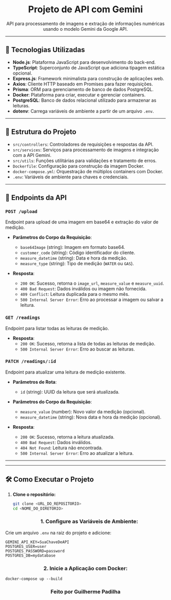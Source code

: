 <h1 align="center">Projeto de API com Gemini</h1>

<p align="center">API para processamento de imagens e extração de informações numéricas usando o modelo Gemini da Google API.</p>

---

## 🚀 Tecnologias Utilizadas

- **Node.js**: Plataforma JavaScript para desenvolvimento do back-end.
- **TypeScript**: Superconjunto de JavaScript que adiciona tipagem estática opcional.
- **Express.js**: Framework minimalista para construção de aplicações web.
- **Axios**: Cliente HTTP baseado em Promises para fazer requisições.
- **Prisma**: ORM para gerenciamento de banco de dados PostgreSQL.
- **Docker**: Plataforma para criar, executar e gerenciar containers.
- **PostgreSQL**: Banco de dados relacional utilizado para armazenar as leituras.
- **dotenv**: Carrega variáveis de ambiente a partir de um arquivo `.env`.

---

## 📁 Estrutura do Projeto

- `src/controllers`: Controladores de requisições e respostas da API.
- `src/services`: Serviços para processamento de imagens e integração com a API Gemini.
- `src/utils`: Funções utilitárias para validações e tratamento de erros.
- `Dockerfile`: Configuração para construção da imagem Docker.
- `docker-compose.yml`: Orquestração de múltiplos containers com Docker.
- `.env`: Variáveis de ambiente para chaves e credenciais.

---

## 📡 Endpoints da API

### `POST /upload`

Endpoint para upload de uma imagem em base64 e extração do valor de medição.

- **Parâmetros do Corpo da Requisição**:
  - `base64Image` (string): Imagem em formato base64.
  - `customer_code` (string): Código identificador do cliente.
  - `measure_datetime` (string): Data e hora da medição.
  - `measure_type` (string): Tipo de medição (`WATER` ou `GAS`).

- **Resposta**:
  - `200 OK`: Sucesso, retorna o `image_url`, `measure_value` e `measure_uuid`.
  - `400 Bad Request`: Dados inválidos ou imagem não fornecida.
  - `409 Conflict`: Leitura duplicada para o mesmo mês.
  - `500 Internal Server Error`: Erro ao processar a imagem ou salvar a leitura.

### `GET /readings`

Endpoint para listar todas as leituras de medição.

- **Resposta**:
  - `200 OK`: Sucesso, retorna a lista de todas as leituras de medição.
  - `500 Internal Server Error`: Erro ao buscar as leituras.

### `PATCH /readings/:id`

Endpoint para atualizar uma leitura de medição existente.

- **Parâmetros de Rota**:
  - `id` (string): UUID da leitura que será atualizada.

- **Parâmetros do Corpo da Requisição**:
  - `measure_value` (number): Novo valor da medição (opcional).
  - `measure_datetime` (string): Nova data e hora da medição (opcional).

- **Resposta**:
  - `200 OK`: Sucesso, retorna a leitura atualizada.
  - `400 Bad Request`: Dados inválidos.
  - `404 Not Found`: Leitura não encontrada.
  - `500 Internal Server Error`: Erro ao atualizar a leitura.

---
---

## 🛠️ Como Executar o Projeto

1. **Clone o repositório:**

   ```bash
   git clone <URL_DO_REPOSITORIO>
   cd <NOME_DO_DIRETORIO>
   ```

   <h3 align="center">1. Configure as Variáveis de Ambiente:</h3>

Crie um arquivo `.env` na raiz do projeto e adicione:

```env
GEMINI_API_KEY=SuaChaveDeAPI
POSTGRES_USER=user
POSTGRES_PASSWORD=password
POSTGRES_DB=mydatabase
```


<h3 align="center">2. Inicie a Aplicação com Docker:</h3>


```
docker-compose up --build
```



<h3 align="center">Feito por Guilherme Padilha </h3>

